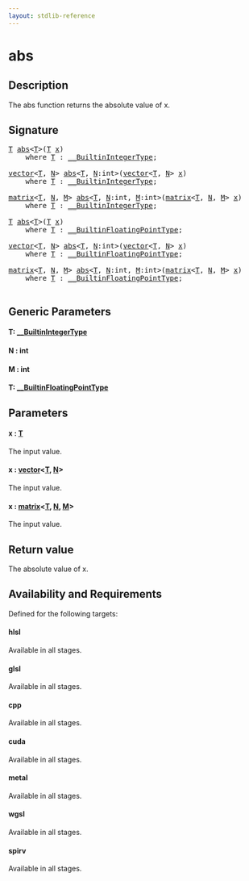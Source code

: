 ```yaml
---
layout: stdlib-reference
---
```


# abs

## Description

The abs function returns the absolute value of x.



## Signature 

<pre>
<a href="abs#typeparam-T" class="code_type">T</a> <a href="abs">abs</a>&lt;<a href="abs#typeparam-T" class="code_type">T</a>&gt;(<a href="abs#typeparam-T" class="code_type">T</a> <a href="abs#decl-x" class="code_param">x</a>)
    <span class='code_keyword'>where</span> <a href="abs#typeparam-T" class="code_type">T</a> : <a href="../interfaces/0_builtinintegertype-029g/index" class="code_type">__BuiltinIntegerType</a>;

<a href="../types/vector/index" class="code_type">vector</a>&lt;<a href="abs#typeparam-T" class="code_type">T</a>, <a href="abs#decl-N" class="code_var">N</a>&gt; <a href="abs">abs</a>&lt;<a href="abs#typeparam-T" class="code_type">T</a>, <a href="abs#decl-N" class="code_var">N</a>:<span class="code_keyword">int</span>&gt;(<a href="../types/vector/index" class="code_type">vector</a>&lt;<a href="abs#typeparam-T" class="code_type">T</a>, <a href="abs#decl-N" class="code_var">N</a>&gt; <a href="abs#decl-x" class="code_param">x</a>)
    <span class='code_keyword'>where</span> <a href="abs#typeparam-T" class="code_type">T</a> : <a href="../interfaces/0_builtinintegertype-029g/index" class="code_type">__BuiltinIntegerType</a>;

<a href="../types/matrix/index" class="code_type">matrix</a>&lt;<a href="abs#typeparam-T" class="code_type">T</a>, <a href="abs#decl-N" class="code_var">N</a>, <a href="abs#decl-M" class="code_var">M</a>&gt; <a href="abs">abs</a>&lt;<a href="abs#typeparam-T" class="code_type">T</a>, <a href="abs#decl-N" class="code_var">N</a>:<span class="code_keyword">int</span>, <a href="abs#decl-M" class="code_var">M</a>:<span class="code_keyword">int</span>&gt;(<a href="../types/matrix/index" class="code_type">matrix</a>&lt;<a href="abs#typeparam-T" class="code_type">T</a>, <a href="abs#decl-N" class="code_var">N</a>, <a href="abs#decl-M" class="code_var">M</a>&gt; <a href="abs#decl-x" class="code_param">x</a>)
    <span class='code_keyword'>where</span> <a href="abs#typeparam-T" class="code_type">T</a> : <a href="../interfaces/0_builtinintegertype-029g/index" class="code_type">__BuiltinIntegerType</a>;

<a href="abs#typeparam-T" class="code_type">T</a> <a href="abs">abs</a>&lt;<a href="abs#typeparam-T" class="code_type">T</a>&gt;(<a href="abs#typeparam-T" class="code_type">T</a> <a href="abs#decl-x" class="code_param">x</a>)
    <span class='code_keyword'>where</span> <a href="abs#typeparam-T" class="code_type">T</a> : <a href="../interfaces/0_builtinfloatingpointtype-029hm/index" class="code_type">__BuiltinFloatingPointType</a>;

<a href="../types/vector/index" class="code_type">vector</a>&lt;<a href="abs#typeparam-T" class="code_type">T</a>, <a href="abs#decl-N" class="code_var">N</a>&gt; <a href="abs">abs</a>&lt;<a href="abs#typeparam-T" class="code_type">T</a>, <a href="abs#decl-N" class="code_var">N</a>:<span class="code_keyword">int</span>&gt;(<a href="../types/vector/index" class="code_type">vector</a>&lt;<a href="abs#typeparam-T" class="code_type">T</a>, <a href="abs#decl-N" class="code_var">N</a>&gt; <a href="abs#decl-x" class="code_param">x</a>)
    <span class='code_keyword'>where</span> <a href="abs#typeparam-T" class="code_type">T</a> : <a href="../interfaces/0_builtinfloatingpointtype-029hm/index" class="code_type">__BuiltinFloatingPointType</a>;

<a href="../types/matrix/index" class="code_type">matrix</a>&lt;<a href="abs#typeparam-T" class="code_type">T</a>, <a href="abs#decl-N" class="code_var">N</a>, <a href="abs#decl-M" class="code_var">M</a>&gt; <a href="abs">abs</a>&lt;<a href="abs#typeparam-T" class="code_type">T</a>, <a href="abs#decl-N" class="code_var">N</a>:<span class="code_keyword">int</span>, <a href="abs#decl-M" class="code_var">M</a>:<span class="code_keyword">int</span>&gt;(<a href="../types/matrix/index" class="code_type">matrix</a>&lt;<a href="abs#typeparam-T" class="code_type">T</a>, <a href="abs#decl-N" class="code_var">N</a>, <a href="abs#decl-M" class="code_var">M</a>&gt; <a href="abs#decl-x" class="code_param">x</a>)
    <span class='code_keyword'>where</span> <a href="abs#typeparam-T" class="code_type">T</a> : <a href="../interfaces/0_builtinfloatingpointtype-029hm/index" class="code_type">__BuiltinFloatingPointType</a>;

</pre>

## Generic Parameters

####  <a id="typeparam-T"></a>T: [\_\_BuiltinIntegerType](../interfaces/0_builtinintegertype-029g/index)
####  <a id="decl-N"></a>N  : int
####  <a id="decl-M"></a>M  : int
####  <a id="typeparam-T"></a>T: [\_\_BuiltinFloatingPointType](../interfaces/0_builtinfloatingpointtype-029hm/index)

## Parameters

####  <a id="decl-x"></a>x  : [T](abs#typeparam-T)
The input value.

####  <a id="decl-x"></a>x  : [vector](../types/vector/index)\<[T](../types/vector/index#typeparam-T), [N](../types/vector/index#decl-N)\>
The input value.

####  <a id="decl-x"></a>x  : [matrix](../types/matrix/index)\<[T](), [N](../types/matrix/index#decl-N), [M](../types/matrix/index#decl-M)\>
The input value.


## Return value
The absolute value of x.


## Availability and Requirements

Defined for the following targets:

#### hlsl
Available in all stages.

#### glsl
Available in all stages.

#### cpp
Available in all stages.

#### cuda
Available in all stages.

#### metal
Available in all stages.

#### wgsl
Available in all stages.

#### spirv
Available in all stages.



